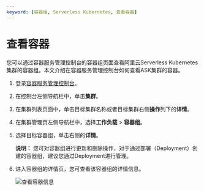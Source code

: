 ```yaml
---
keyword: [容器组, Serverless Kubernetes, 查看容器]
---
```


# 查看容器

您可以通过容器服务管理控制台的容器组页面查看阿里云Serverless Kubernetes集群的容器组。本文介绍在容器服务管理控制台如何查看ASK集群的容器。

1.  登录[容器服务管理控制台](https://cs.console.aliyun.com)。

2.  在控制台左侧导航栏中，单击**集群**。

3.  在集群列表页面中，单击目标集群名称或者目标集群右侧**操作**列下的**详情**。

4.  在集群管理页左侧导航栏中，选择**工作负载** \> **容器组**。

5.  选择目标容器组，单击右侧的**详情**。

    **说明：** 您可对容器组进行更新和删除操作，对于通过部署（Deployment）创建的容器组，建议您通过Deployment进行管理。

6.  进入容器组的详情页，您可查看该容器组的详情信息。

    ![查看容器信息](https://static-aliyun-doc.oss-accelerate.aliyuncs.com/assets/img/zh-CN/9548649951/p10298.png)


